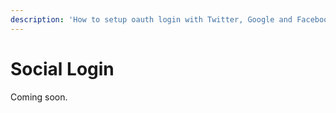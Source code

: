 ```yaml
---
description: 'How to setup oauth login with Twitter, Google and Facebook.'
---
```


# Social Login

Coming soon.

